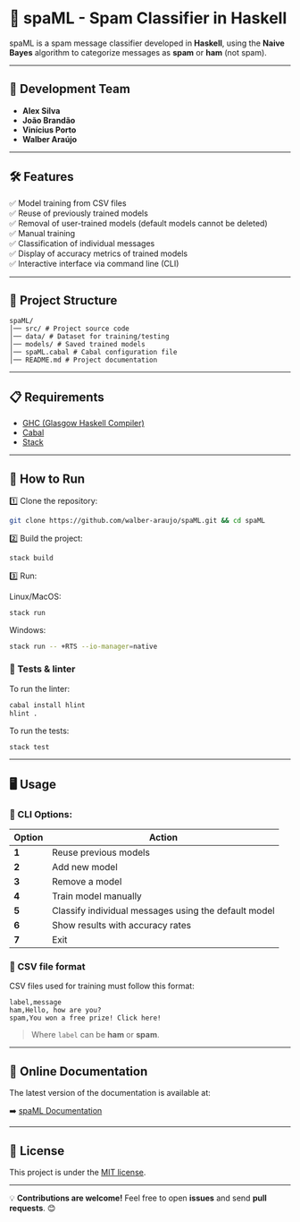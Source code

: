 # 🚀 spaML - Spam Classifier in Haskell

spaML is a spam message classifier developed in **Haskell**, using the **Naive Bayes** algorithm to categorize messages as **spam** or **ham** (not spam).

---

## 📌 Development Team
- **Alex Silva**
- **João Brandão**
- **Vinícius Porto**
- **Walber Araújo**

---

## 🛠️ Features
✅ Model training from CSV files  
✅ Reuse of previously trained models  
✅ Removal of user-trained models (default models cannot be deleted)  
✅ Manual training  
✅ Classification of individual messages  
✅ Display of accuracy metrics of trained models  
✅ Interactive interface via command line (CLI)  

---

## 📁 Project Structure

```
spaML/
│── src/ # Project source code
│── data/ # Dataset for training/testing
│── models/ # Saved trained models
│── spaML.cabal # Cabal configuration file
│── README.md # Project documentation
```

---

## 📋 Requirements
- [GHC (Glasgow Haskell Compiler)](https://www.haskell.org/ghc/)
- [Cabal](https://www.haskell.org/cabal/)
- [Stack](https://docs.haskellstack.org/en/stable/README/)

---

## 🚀 How to Run

1️⃣ Clone the repository:
```sh
git clone https://github.com/walber-araujo/spaML.git && cd spaML
```

2️⃣ Build the project:
```sh
stack build
```

3️⃣ Run:

Linux/MacOS:

```sh
stack run
```

Windows:

```sh
stack run -- +RTS --io-manager=native
```


### 🧪 Tests & linter

To run the linter:
```sh
cabal install hlint
hlint .
```

To run the tests:
```sh
stack test
```

---

## 🖥️ Usage

### 📌 CLI Options:
| Option | Action |
|---------|--------|
| **1** | Reuse previous models |
| **2** | Add new model |
| **3** | Remove a model |
| **4** | Train model manually |
| **5** | Classify individual messages using the default model |
| **6** | Show results with accuracy rates |
| **7** | Exit |

### 📂 CSV file format
CSV files used for training must follow this format:
```
label,message
ham,Hello, how are you?
spam,You won a free prize! Click here!
```
> Where `label` can be **ham** or **spam**.

---

## 🔗 Online Documentation

The latest version of the documentation is available at:

➡️ [spaML Documentation](https://walber-araujo.github.io/spaML/)

---

## 📜 License
This project is under the [MIT license](https://opensource.org/licenses/MIT).

---

💡 **Contributions are welcome!** Feel free to open **issues** and send **pull requests**. 😊
